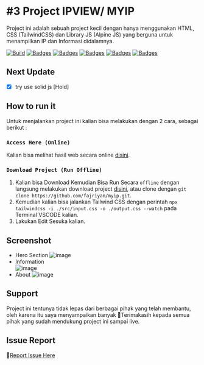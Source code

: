 # #3 Project IPVIEW/ MYIP

Project ini adalah sebuah project kecil dengan hanya menggunakan HTML, CSS (TailwindCSS) dan Library JS (Alpine JS) yang berguna untuk menampilkan IP dan Informasi didalamnya.


[![Build](https://img.shields.io/github/followers/fajriyan?label=Follow%20Me&style=social)](https://github.com/login?return_to=https%3A%2F%2Fgithub.com%2Ffajriyan)
[![Badges](https://img.shields.io/github/stars/fajriyan/myip?style=social)]()
[![Badges](https://img.shields.io/github/languages/code-size/fajriyan/myip?label=Code%20Size&style=social)]()
[![Badges](https://img.shields.io/github/directory-file-count/fajriyan/myip?label=All%20Files&style=social)]()
[![Badges](https://img.shields.io/github/package-json/v/fajriyan/myip?label=package.json%20v.&style=social)]()
[![Badges](https://img.shields.io/npm/l/react?style=social)]()

## Next Update
- [x] try use solid js [Hold]

## How to run it

Untuk menjalankan project ini kalian bisa melakukan dengan 2 cara, sebagai berikut : 

### `Access Here (Online)`

Kalian bisa melihat hasil web secara online [disini](https://ipview.pages.dev/).


### `Download Project (Run Offline)`

1. Kalian bisa Download Kemudian Bisa Run Secara `offline` dengan langsung melakukan download project [disini](https://github.com/fajriyan/myip.git), atau clone dengan ``git clone https://github.com/fajriyan/myip.git``.
2. Kemudian kalian bisa jalankan Tailwind CSS dengan perintah ``npx tailwindcss -i ./src/input.css -o ./output.css --watch`` pada Terminal VSCODE kalian.
3. Lakukan Edit Sesuka kalian.

## Screenshot
- Hero Section 
![image](https://github.com/fajriyan/myip/assets/56616688/07ffc246-f649-4930-99a0-89755e4a8872)
- Information  
![image](https://github.com/fajriyan/myip/assets/56616688/ed6aa597-eb4b-480e-92c8-a78639d7784e)
- About
![image](https://github.com/fajriyan/myip/assets/56616688/fea6584e-df83-4681-80f0-170b754df95b)


## Support
Project ini tentunya tidak lepas dari berbagai pihak yang telah membantu, oleh karena itu saya menyampaikan banyak 🙏Terimakasih kepada semua pihak yang sudah mendukung project ini sampai live.

## Issue Report
📢[Report Issue Here](https://github.com/fajriyan/myip/issues/new)
